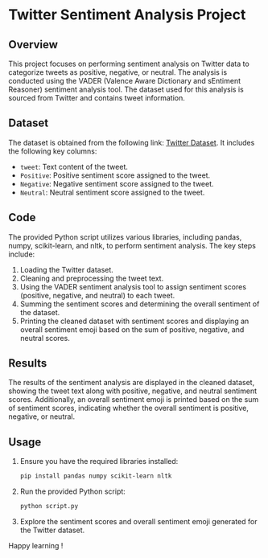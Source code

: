 # Twitter Sentiment Analysis Project

## Overview

This project focuses on performing sentiment analysis on Twitter data to categorize tweets as positive, negative, or neutral. The analysis is conducted using the VADER (Valence Aware Dictionary and sEntiment Reasoner) sentiment analysis tool. The dataset used for this analysis is sourced from Twitter and contains tweet information.

## Dataset

The dataset is obtained from the following link: [Twitter Dataset](https://raw.githubusercontent.com/amankharwal/Website-data/master/twitter.csv). It includes the following key columns:

- `tweet`: Text content of the tweet.
- `Positive`: Positive sentiment score assigned to the tweet.
- `Negative`: Negative sentiment score assigned to the tweet.
- `Neutral`: Neutral sentiment score assigned to the tweet.

## Code

The provided Python script utilizes various libraries, including pandas, numpy, scikit-learn, and nltk, to perform sentiment analysis. The key steps include:

1. Loading the Twitter dataset.
2. Cleaning and preprocessing the tweet text.
3. Using the VADER sentiment analysis tool to assign sentiment scores (positive, negative, and neutral) to each tweet.
4. Summing the sentiment scores and determining the overall sentiment of the dataset.
5. Printing the cleaned dataset with sentiment scores and displaying an overall sentiment emoji based on the sum of positive, negative, and neutral scores.

## Results

The results of the sentiment analysis are displayed in the cleaned dataset, showing the tweet text along with positive, negative, and neutral sentiment scores. Additionally, an overall sentiment emoji is printed based on the sum of sentiment scores, indicating whether the overall sentiment is positive, negative, or neutral.

## Usage

1. Ensure you have the required libraries installed:

   ```bash
   pip install pandas numpy scikit-learn nltk
   ```

2. Run the provided Python script:

   ```bash
   python script.py
   ```

3. Explore the sentiment scores and overall sentiment emoji generated for the Twitter dataset.


Happy learning !
